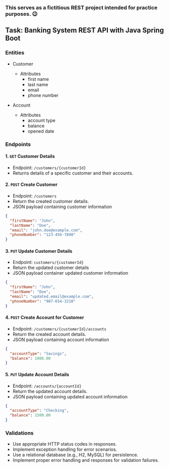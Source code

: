 ### This serves as a fictitious REST project intended for practice purposes. 😉

## Task: Banking System REST API with Java Spring Boot

### Entities

- Customer
    - Attributes
        - first name
        - last name
        - email
        - phone number

- Account
    - Attributes
        - account type
        - balance
        - opened date

### Endpoints

#### 1. `GET` Customer Details

- Endpoint: `/customers/{customerId}`
- Returns details of a specific customer and their accounts.

#### 2. `POST` Create Customer

- Endpoint: `/customers`
- Return the created customer details.
- JSON payload containing customer information

```JSON
{
  "firstName": "John",
  "lastName": "Doe",
  "email": "john.doe@example.com",
  "phoneNumber": "123-456-7890"
}
```

#### 3. `PUT` Update Customer Details

- Endpoint: `customers/{customerId}`
- Return the updated customer details
- JSON payload container updated customer information

```JSON
{
  "firstName": "John",
  "lastName": "Doe",
  "email": "updated.email@example.com",
  "phoneNumber": "987-654-3210"
}
```

#### 4. `POST` Create Account for Customer

- Endpoint: `/customers/{customerId}/accounts`
- Return the created account details.
- JSON payload containing account information

```JSON
{
  "accountType": "Savings",
  "balance": 1000.00
}
```

#### 5. `PUT` Update Account Details

- Endpoint: `/accounts/{accountId}`
- Return the updated account details.
- JSON payload containing updated account information

```JSON
{
  "accountType": "Checking",
  "balance": 1500.00
}
```

### Validations

- Use appropriate HTTP status codes in responses.
- Implement exception handling for error scenarios.
- Use a relational database (e.g., H2, MySQL) for persistence.
- Implement proper error handling and responses for validation failures.
